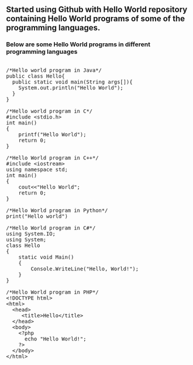 ## Started using Github with Hello World repository containing Hello World programs of some of the programming languages.

### Below are some Hello World programs in different programming languages

<pre>

/*Hello world program in Java*/
public class Hello{
  public static void main(String args[]){
    System.out.println("Hello World");
  }
}

/*Hello world program in C*/
#include &lt;stdio.h>
int main()
{
    printf("Hello World");
    return 0;
}

/*Hello World program in C++*/
#include &lt;iostream>
using namespace std;
int main()
{
    cout<<"Hello World";
    return 0;
}
  
/*Hello World program in Python*/
print("Hello world")

/*Hello World program in C#*/
using System.IO;
using System;
class Hello
{
    static void Main()
    {
        Console.WriteLine("Hello, World!");
    }
}

/*Hello World program in PHP*/
&lt;!DOCTYPE html>
&lt;html>
  &lt;head>
     &lt;title>Hello&lt;/title>
  &lt;/head>
  &lt;body>
    &lt;?php
      echo "Hello World!";
    ?>
  &lt;/body>
&lt;/html>

</pre>
